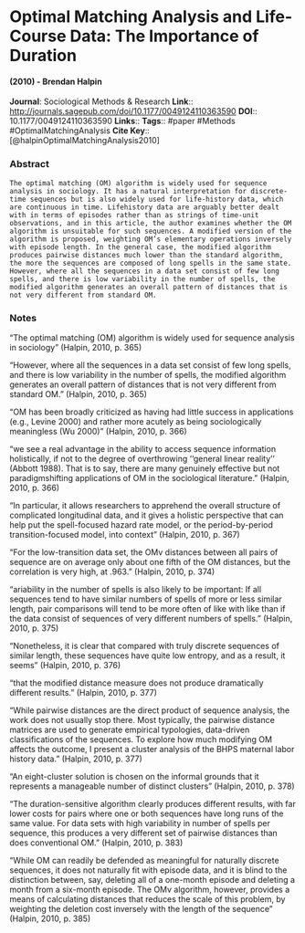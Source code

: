 # Optimal Matching Analysis and Life-Course Data: The Importance of Duration
#### (2010) - Brendan Halpin
**Journal**: Sociological Methods & Research
**Link**:: http://journals.sagepub.com/doi/10.1177/0049124110363590
**DOI**:: 10.1177/0049124110363590
**Links**:: 
**Tags**:: #paper #Methods #OptimalMatchingAnalysis 
**Cite Key**:: [@halpinOptimalMatchingAnalysis2010]

### Abstract

```
The optimal matching (OM) algorithm is widely used for sequence analysis in sociology. It has a natural interpretation for discrete-time sequences but is also widely used for life-history data, which are continuous in time. Lifehistory data are arguably better dealt with in terms of episodes rather than as strings of time-unit observations, and in this article, the author examines whether the OM algorithm is unsuitable for such sequences. A modified version of the algorithm is proposed, weighting OM’s elementary operations inversely with episode length. In the general case, the modified algorithm produces pairwise distances much lower than the standard algorithm, the more the sequences are composed of long spells in the same state. However, where all the sequences in a data set consist of few long spells, and there is low variability in the number of spells, the modified algorithm generates an overall pattern of distances that is not very different from standard OM.
```

### Notes

“The optimal matching (OM) algorithm is widely used for sequence analysis in sociology” (Halpin, 2010, p. 365)

“However, where all the sequences in a data set consist of few long spells, and there is low variability in the number of spells, the modified algorithm generates an overall pattern of distances that is not very different from standard OM.” (Halpin, 2010, p. 365)

“OM has been broadly criticized as having had little success in applications (e.g., Levine 2000) and rather more acutely as being sociologically meaningless (Wu 2000)” (Halpin, 2010, p. 366)

“we see a real advantage in the ability to access sequence information holistically, if not to the degree of overthrowing ‘‘general linear reality’’ (Abbott 1988). That is to say, there are many genuinely effective but not paradigmshifting applications of OM in the sociological literature.” (Halpin, 2010, p. 366)

“In particular, it allows researchers to apprehend the overall structure of complicated longitudinal data, and it gives a holistic perspective that can help put the spell-focused hazard rate model, or the period-by-period transition-focused model, into context” (Halpin, 2010, p. 367)

“For the low-transition data set, the OMv distances between all pairs of sequence are on average only about one fifth of the OM distances, but the correlation is very high, at .963.” (Halpin, 2010, p. 374)

“ariability in the number of spells is also likely to be important: If all sequences tend to have similar numbers of spells of more or less similar length, pair comparisons will tend to be more often of like with like than if the data consist of sequences of very different numbers of spells.” (Halpin, 2010, p. 375)

“Nonetheless, it is clear that compared with truly discrete sequences of similar length, these sequences have quite low entropy, and as a result, it seems” (Halpin, 2010, p. 376)

“that the modified distance measure does not produce dramatically different results.” (Halpin, 2010, p. 377)

“While pairwise distances are the direct product of sequence analysis, the work does not usually stop there. Most typically, the pairwise distance matrices are used to generate empirical typologies, data-driven classifications of the sequences. To explore how much modifying OM affects the outcome, I present a cluster analysis of the BHPS maternal labor history data.” (Halpin, 2010, p. 377)

“An eight-cluster solution is chosen on the informal grounds that it represents a manageable number of distinct clusters” (Halpin, 2010, p. 378)

“The duration-sensitive algorithm clearly produces different results, with far lower costs for pairs where one or both sequences have long runs of the same value. For data sets with high variability in number of spells per sequence, this produces a very different set of pairwise distances than does conventional OM.” (Halpin, 2010, p. 383)

“While OM can readily be defended as meaningful for naturally discrete sequences, it does not naturally fit with episode data, and it is blind to the distinction between, say, deleting all of a one-month episode and deleting a month from a six-month episode. The OMv algorithm, however, provides a means of calculating distances that reduces the scale of this problem, by weighting the deletion cost inversely with the length of the sequence” (Halpin, 2010, p. 385)